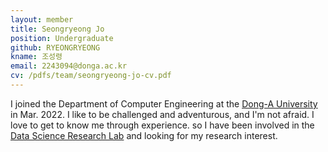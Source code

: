 ```yaml
---
layout: member
title: Seongryeong Jo
position: Undergraduate
github: RYEONGRYEONG
kname: 조성령
email: 2243094@donga.ac.kr
cv: /pdfs/team/seongryeong-jo-cv.pdf
---
```


I joined the Department of Computer Engineering at the [Dong-A University](https://english.donga.ac.kr/sites/english/index.do) in Mar. 2022. 
I like to be challenged and adventurous, and I'm not afraid.
I love to get to know me through experience.
so I have been involved in the [Data Science Research Lab](https://www.datasciencelabs.org/) and looking for my research interest.
